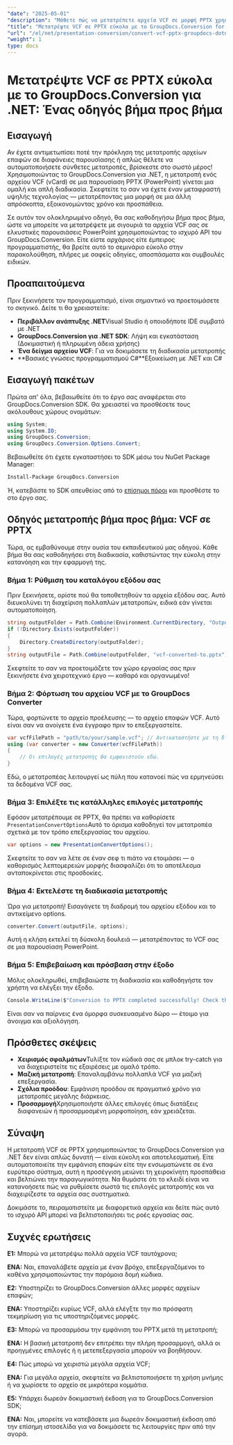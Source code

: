 ```yaml
---
"date": "2025-05-01"
"description": "Μάθετε πώς να μετατρέπετε αρχεία VCF σε μορφή PPTX χρησιμοποιώντας το GroupDocs.Conversion για .NET. Αυτός ο οδηγός βήμα προς βήμα καλύπτει την εγκατάσταση, τη μετατροπή και την ενσωμάτωση στις εφαρμογές σας."
"title": "Μετατρέψτε VCF σε PPTX εύκολα με το GroupDocs.Conversion for .NET™&#58; Ένας οδηγός βήμα προς βήμα"
"url": "/el/net/presentation-conversion/convert-vcf-pptx-groupdocs-dotnet/"
"weight": 1
type: docs
---
```

# Μετατρέψτε VCF σε PPTX εύκολα με το GroupDocs.Conversion για .NET: Ένας οδηγός βήμα προς βήμα

## Εισαγωγή

Αν έχετε αντιμετωπίσει ποτέ την πρόκληση της μετατροπής αρχείων επαφών σε διαφάνειες παρουσίασης ή απλώς θέλετε να αυτοματοποιήσετε σύνθετες μετατροπές, βρίσκεστε στο σωστό μέρος! Χρησιμοποιώντας το GroupDocs.Conversion για .NET, η μετατροπή ενός αρχείου VCF (vCard) σε μια παρουσίαση PPTX (PowerPoint) γίνεται μια ομαλή και απλή διαδικασία. Σκεφτείτε το σαν να έχετε έναν μεταφραστή υψηλής τεχνολογίας — μετατρέποντας μια μορφή σε μια άλλη απρόσκοπτα, εξοικονομώντας χρόνο και προσπάθεια. 

Σε αυτόν τον ολοκληρωμένο οδηγό, θα σας καθοδηγήσω βήμα προς βήμα, ώστε να μπορείτε να μετατρέψετε με σιγουριά τα αρχεία VCF σας σε ελκυστικές παρουσιάσεις PowerPoint χρησιμοποιώντας το ισχυρό API του GroupDocs.Conversion. Είτε είστε αρχάριος είτε έμπειρος προγραμματιστής, θα βρείτε αυτό το σεμινάριο εύκολο στην παρακολούθηση, πλήρες με σαφείς οδηγίες, αποσπάσματα και συμβουλές ειδικών.


## Προαπαιτούμενα

Πριν ξεκινήσετε τον προγραμματισμό, είναι σημαντικό να προετοιμάσετε το σκηνικό. Δείτε τι θα χρειαστείτε:

- **Περιβάλλον ανάπτυξης .NET**Visual Studio ή οποιοδήποτε IDE συμβατό με .NET
- **GroupDocs.Conversion για .NET SDK**: Λήψη και εγκατάσταση (Δοκιμαστική ή πληρωμένη άδεια χρήσης)
- **Ένα δείγμα αρχείου VCF**: Για να δοκιμάσετε τη διαδικασία μετατροπής
- **Βασικές γνώσεις προγραμματισμού C#**Εξοικείωση με .NET και C#


## Εισαγωγή πακέτων

Πρώτα απ' όλα, βεβαιωθείτε ότι το έργο σας αναφέρεται στο GroupDocs.Conversion SDK. Θα χρειαστεί να προσθέσετε τους ακόλουθους χώρους ονομάτων:

```csharp
using System;
using System.IO;
using GroupDocs.Conversion;
using GroupDocs.Conversion.Options.Convert;
```

Βεβαιωθείτε ότι έχετε εγκαταστήσει το SDK μέσω του NuGet Package Manager:

```bash
Install-Package GroupDocs.Conversion
```

Ή, κατεβάστε το SDK απευθείας από το [επίσημοι πόροι](https://releases.groupdocs.com/conversion/net/) και προσθέστε το στο έργο σας.


## Οδηγός μετατροπής βήμα προς βήμα: VCF σε PPTX

Τώρα, ας εμβαθύνουμε στην ουσία του εκπαιδευτικού μας οδηγού. Κάθε βήμα θα σας καθοδηγήσει στη διαδικασία, καθιστώντας την εύκολη στην κατανόηση και την εφαρμογή της.


### Βήμα 1: Ρύθμιση του καταλόγου εξόδου σας

Πριν ξεκινήσετε, ορίστε πού θα τοποθετηθούν τα αρχεία εξόδου σας. Αυτό διευκολύνει τη διαχείριση πολλαπλών μετατροπών, ειδικά εάν γίνεται αυτοματοποίηση.

```csharp
string outputFolder = Path.Combine(Environment.CurrentDirectory, "Output");
if (!Directory.Exists(outputFolder))
{
    Directory.CreateDirectory(outputFolder);
}
string outputFile = Path.Combine(outputFolder, "vcf-converted-to.pptx");
```

Σκεφτείτε το σαν να προετοιμάζετε τον χώρο εργασίας σας πριν ξεκινήσετε ένα χειροτεχνικό έργο — καθαρό και οργανωμένο!


### Βήμα 2: Φόρτωση του αρχείου VCF με το GroupDocs Converter

Τώρα, φορτώνετε το αρχείο προέλευσης — το αρχείο επαφών VCF. Αυτό είναι σαν να ανοίγετε ένα έγγραφο πριν το επεξεργαστείτε.

```csharp
var vcfFilePath = "path/to/your/sample.vcf"; // Αντικαταστήστε με τη διαδρομή του αρχείου προέλευσης
using (var converter = new Converter(vcfFilePath))
{
    // Οι επιλογές μετατροπής θα εμφανιστούν εδώ.
}
```

Εδώ, ο μετατροπέας λειτουργεί ως πύλη που κατανοεί πώς να ερμηνεύσει τα δεδομένα VCF σας.


### Βήμα 3: Επιλέξτε τις κατάλληλες επιλογές μετατροπής

Εφόσον μετατρέπουμε σε PPTX, θα πρέπει να καθορίσετε `PresentationConvertOptions`Αυτό το όρισμα καθοδηγεί τον μετατροπέα σχετικά με τον τρόπο επεξεργασίας του αρχείου.

```csharp
var options = new PresentationConvertOptions();
```

Σκεφτείτε το σαν να λέτε σε έναν σεφ τι πιάτο να ετοιμάσει — ο καθορισμός λεπτομερειών μορφής διασφαλίζει ότι το αποτέλεσμα ανταποκρίνεται στις προσδοκίες.


### Βήμα 4: Εκτελέστε τη διαδικασία μετατροπής

Ώρα για μετατροπή! Εισαγάγετε τη διαδρομή του αρχείου εξόδου και το αντικείμενο options.

```csharp
converter.Convert(outputFile, options);
```

Αυτή η κλήση εκτελεί τη δύσκολη δουλειά — μετατρέποντας το VCF σας σε μια παρουσίαση PowerPoint.


### Βήμα 5: Επιβεβαίωση και πρόσβαση στην έξοδο

Μόλις ολοκληρωθεί, επιβεβαιώστε τη διαδικασία και καθοδηγήστε τον χρήστη να ελέγξει την έξοδο.

```csharp
Console.WriteLine($"Conversion to PPTX completed successfully! Check the output at {outputFolder}");
```

Είναι σαν να παίρνεις ένα όμορφα συσκευασμένο δώρο — έτοιμο για άνοιγμα και αξιολόγηση.


## Πρόσθετες σκέψεις

- **Χειρισμός σφαλμάτων**Τυλίξτε τον κώδικά σας σε μπλοκ try-catch για να διαχειριστείτε τις εξαιρέσεις με ομαλό τρόπο.
- **Μαζική μετατροπή**: Επαναλαμβάνω πολλαπλά VCF για μαζική επεξεργασία.
- **Σχόλια προόδου**: Εμφάνιση προόδου σε πραγματικό χρόνο για μετατροπές μεγάλης διάρκειας.
- **Προσαρμογή**Χρησιμοποιήστε άλλες επιλογές όπως διατάξεις διαφανειών ή προσαρμοσμένη μορφοποίηση, εάν χρειάζεται.


## Σύναψη

Η μετατροπή VCF σε PPTX χρησιμοποιώντας το GroupDocs.Conversion για .NET δεν είναι απλώς δυνατή — είναι εύκολη και αποτελεσματική. Είτε αυτοματοποιείτε την εμφάνιση επαφών είτε την ενσωματώνετε σε ένα ευρύτερο σύστημα, αυτή η προσέγγιση μειώνει τη χειροκίνητη προσπάθεια και βελτιώνει την παραγωγικότητα. Να θυμάστε ότι το κλειδί είναι να κατανοήσετε πώς να ρυθμίσετε σωστά τις επιλογές μετατροπής και να διαχειρίζεστε τα αρχεία σας συστηματικά.

Δοκιμάστε το, πειραματιστείτε με διαφορετικά αρχεία και δείτε πώς αυτό το ισχυρό API μπορεί να βελτιστοποιήσει τις ροές εργασίας σας.


## Συχνές ερωτήσεις

**Ε1:** Μπορώ να μετατρέψω πολλά αρχεία VCF ταυτόχρονα;  

**ΕΝΑ:** Ναι, επαναλάβετε αρχεία με έναν βρόχο, επεξεργαζόμενοι το καθένα χρησιμοποιώντας την παρόμοια δομή κώδικα.

**Ε2:** Υποστηρίζει το GroupDocs.Conversion άλλες μορφές αρχείων επαφών;  

**ΕΝΑ:** Υποστηρίζει κυρίως VCF, αλλά ελέγξτε την πιο πρόσφατη τεκμηρίωση για τις υποστηριζόμενες μορφές.

**Ε3:** Μπορώ να προσαρμόσω την εμφάνιση του PPTX μετά τη μετατροπή;  

**ΕΝΑ:** Η βασική μετατροπή δεν επιτρέπει την πλήρη προσαρμογή, αλλά οι προηγμένες επιλογές ή η μετεπεξεργασία μπορούν να βοηθήσουν.

**Ε4:** Πώς μπορώ να χειριστώ μεγάλα αρχεία VCF;  

**ΕΝΑ:** Για μεγάλα αρχεία, σκεφτείτε να βελτιστοποιήσετε τη χρήση μνήμης ή να χωρίσετε το αρχείο σε μικρότερα κομμάτια.

**Ε5:** Υπάρχει δωρεάν δοκιμαστική έκδοση για το GroupDocs.Conversion SDK;  

**ΕΝΑ:** Ναι, μπορείτε να κατεβάσετε μια δωρεάν δοκιμαστική έκδοση από την επίσημη ιστοσελίδα για να δοκιμάσετε τις λειτουργίες πριν από την αγορά.